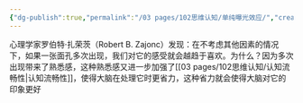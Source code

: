 ```yaml
---
{"dg-publish":true,"permalink":"/03 pages/102思维认知/单纯曝光效应/","created":"2024-11-30T20:48:37.632+08:00","updated":"2025-03-02T20:45:31.692+08:00"}
---
```


心理学家罗伯特·扎荣茨（Robert B. Zajonc）发现：在不考虑其他因素的情况下，如果一张面孔多次出现，我们对它的感受就会越趋于喜欢。为什么？因为多次出现带来了熟悉感，这种熟悉感又进一步加强了[[03 pages/102思维认知/认知流畅性\|认知流畅性]]，使得大脑在处理它时更省力，这种省力就会使得大脑对它的印象更好